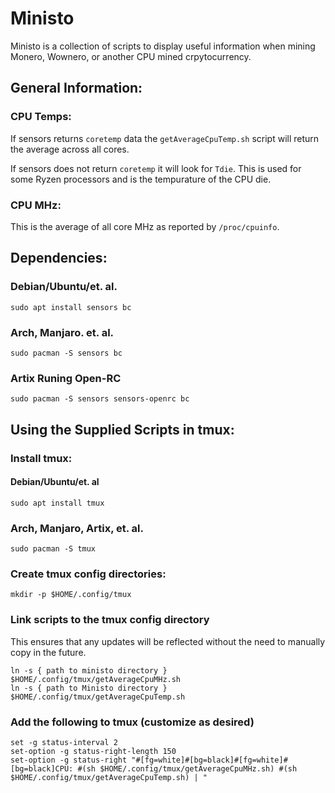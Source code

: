 # Ministo

Ministo is a collection of scripts to display useful information when mining Monero, Wownero, or another CPU mined crpytocurrency.

## General Information:
### CPU Temps:
If sensors returns `coretemp` data the `getAverageCpuTemp.sh` script will return the average across all cores.

If sensors does not return `coretemp` it will look for `Tdie`. This is used for some Ryzen processors and is the tempurature of the CPU die.

### CPU MHz:
This is the average of all core MHz as reported by `/proc/cpuinfo`.

## Dependencies:
### Debian/Ubuntu/et. al.
```shell
sudo apt install sensors bc
```

### Arch, Manjaro. et. al.
```shell
sudo pacman -S sensors bc
```

### Artix Runing Open-RC
```shell
sudo pacman -S sensors sensors-openrc bc
```

## Using the Supplied Scripts in tmux:
### Install tmux:
#### Debian/Ubuntu/et. al
```shell
sudo apt install tmux

```
### Arch, Manjaro, Artix, et. al.
```shell
sudo pacman -S tmux
```

### Create tmux config directories:
```shell
mkdir -p $HOME/.config/tmux
```

### Link scripts to the tmux config directory
This ensures that any updates will be reflected without the need to manually copy in the future.
```shell
ln -s { path to ministo directory } $HOME/.config/tmux/getAverageCpuMHz.sh
ln -s { path to Ministo directory } $HOME/.config/tmux/getAverageCpuTemp.sh
```

### Add the following to tmux (customize as desired)
```shell
set -g status-interval 2
set-option -g status-right-length 150
set-option -g status-right "#[fg=white]#[bg=black]#[fg=white]#[bg=black]CPU: #(sh $HOME/.config/tmux/getAverageCpuMHz.sh) #(sh $HOME/.config/tmux/getAverageCpuTemp.sh) | "
```
